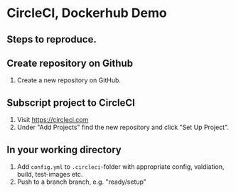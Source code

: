 # CircleCI, Dockerhub Demo

## Steps to reproduce.

## Create repository on Github

1. Create a new repository on GitHub.

## Subscript project to CircleCI

1. Visit https://circleci.com
1. Under "Add Projects" find the new repository and click "Set Up Project".

## In your working directory

1. Add `config.yml` to `.circleci`-folder with appropriate config,
    valdiation, build, test-images etc.
1. Push to a branch branch, e.g. "ready/setup"
